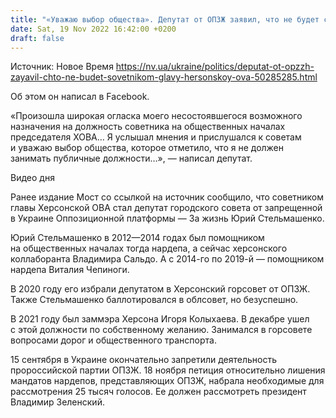 ```yaml
---
title: "«Уважаю выбор общества». Депутат от ОПЗЖ заявил, что не будет советником главы Херсонской ОВА"
date: Sat, 19 Nov 2022 16:42:00 +0200
draft: false
---
```

Источник: Новое Время https://nv.ua/ukraine/politics/deputat-ot-opzzh-zayavil-chto-ne-budet-sovetnikom-glavy-hersonskoy-ova-50285285.html


Об этом он написал в Facebook.

«Произошла широкая огласка моего несостоявшегося возможного назначения на должность советника на общественных началах председателя ХОВА… Я услышал мнения и прислушался к советам и уважаю выбор общества, которое отметило, что я не должен занимать публичные должности…», — написал депутат.

 Видео дня   

Ранее издание Мост со ссылкой на источник сообщило, что советником главы Херсонской ОВА стал депутат городского совета от запрещенной в Украине Оппозиционной платформы — За жизнь Юрий Стельмашенко.

Юрий Стельмашенко в 2012—2014 годах был помощником на общественных началах тогда нардепа, а сейчас херсонского коллаборанта Владимира Сальдо. А с 2014-го по 2019-й — помощником нардепа Виталия Чепиноги.

В 2020 году его избрали депутатом в Херсонский горсовет от ОПЗЖ. Также Стельмашенко баллотировался в облсовет, но безуспешно.

В 2021 году был заммэра Херсона Игоря Колыхаева. В декабре ушел с этой должности по собственному желанию. Занимался в горсовете вопросами дорог и общественного транспорта.

15 сентября в Украине окончательно запретили деятельность пророссийской партии ОПЗЖ. 18 ноября петиция относительно лишения мандатов нардепов, представляющих ОПЗЖ, набрала необходимые для рассмотрения 25 тысяч голосов. Ее должен рассмотреть президент Владимир Зеленский.
